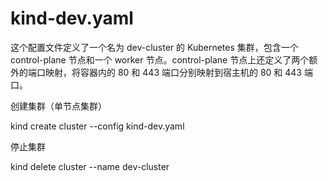 
# kind-dev.yaml

这个配置文件定义了一个名为 dev-cluster 的 Kubernetes 集群，包含一个 control-plane 节点和一个 worker 节点。control-plane 节点上还定义了两个额外的端口映射，将容器内的 80 和 443 端口分别映射到宿主机的 80 和 443 端口。

创建集群（单节点集群）

kind create cluster --config kind-dev.yaml  


停止集群

kind delete cluster --name dev-cluster 